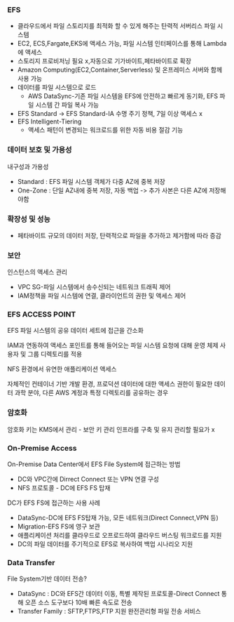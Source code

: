 ### EFS

- 클라우드에서 파일 스토리지를 최적화 할 수 있게 해주는 탄력적 서버리스 파일 시스템
- EC2, ECS,Fargate,EKS에 액세스 가능, 파일 시스템 인터페이스를 통해 Lambda에 액세스
- 스토리지 프로비저닝 필요 x,자동으로 기가바이트,페타바이트로 확장
- Amazon Computing(EC2,Container,Serverless) 및 온프레미스 서버와 함께 사용 가능
- 데이터를 파일 시스템으로 로드
  - AWS DataSync-기존 파일 시스템을 EFS에 안전하고 빠르게 동기화, EFS 파일 시스템 간 파일 복사 가능
- EFS Standard -> EFS Standard-IA 수명 주기 정책, 7일 이상 액세스 x
- EFS Intelligent-Tiering
  - 액세스 패턴이 변경되는 워크로드를 위한 자동 비용 절감 기능



### 데이터 보호 및 가용성

내구성과 가용성

- Standard :  EFS 파일 시스템 객체가 다중 AZ에 중복 저장
- One-Zone : 단일 AZ내에 중복 저장, 자동 백업 -> 추가 사본은 다른 AZ에 저장해야함



### 확장성 및 성능

- 페타바이트 규모의 데이터 저장, 탄력적으로 파일을 추가하고 제거함에 따라 증감



### 보안

인스턴스의 액세스 관리

- VPC SG-파일 시스템에서 송수신되는 네트워크 트래픽 제어
- IAM정책을 파일 시스템에 연결, 클라이언트의 권한 및 액세스 제어



### EFS ACCESS POINT

EFS 파일 시스템의 공유 데이터 세트에 접근을 간소화

IAM과 연동하여 액세스 포인트를 통해 들어오는 파일 시스템 요청에 대해 운영 체제 사용자 및 그룹 디렉토리를 적용

NFS 환경에서 유연한 애플리케이션 액세스

자체적인 컨테이너 기반 개발 환경, 프로덕션 데이터에 대한 액세스 권한이 필요한 데이터 과학 분야, 다른 AWS 계정과 특정 디렉토리를 공유하는 경우



### 암호화

암호화 키는 KMS에서 관리 - 보안 키 관리 인프라를 구축 및 유지 관리할 필요가 x



### On-Premise Access

On-Premise Data Center에서 EFS File System에 접근하는 방법

- DC와 VPC간에  Dirrect Connect 또는 VPN 연결 구성
- NFS 프로토콜 - DC에 EFS FS 탑재



DC가 EFS FS에 접근하는 사용 사례

- DataSync-DC에 EFS FS탑재 가능, 모든 네트워크(Direct Connect,VPN 등)
- Migration-EFS FS에 영구 보관
- 애플리케이션 처리를 클라우드로 오프로드하여 클라우드 버스팅 워크로드를 지원
- DC의 파일 데이터를 주기적으로 EFS로 복사하여 백업 시나리오 지원



### Data Transfer

File System기반 데이터 전송?

- DataSync : DC와 EFS간 데이터 이동, 특별 제작된 프로토콜-Direct Connect 통해 오픈 소스 도구보다 10배 빠른 속도로 전송 
- Transfer Family : SFTP,FTPS,FTP 지원 완전관리형 파일 전송 서비스


